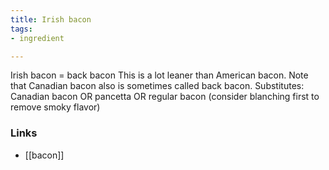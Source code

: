 ```yaml
---
title: Irish bacon
tags:
- ingredient

---
```

Irish bacon = back bacon This is a lot leaner than American bacon. Note that Canadian bacon also is sometimes called back bacon. Substitutes: Canadian bacon OR pancetta OR regular bacon (consider blanching first to remove smoky flavor)

### Links

* [[bacon]]
